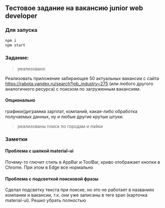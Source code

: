 ## Тестовое задание на вакансию junior web developer

### Для запуска

```bash
npm i
npm start
```

### Задание:

> реализовано

Реализовать приложение забирающее 50 актуальных вакансии с сайта https://rabota.yandex.ru/search?job_industry=275 (или любого другого аналогичного ресурса) с поиском по загруженным вакансиям.

#### Опционально

графики/диграмма зарплат, компаний, какая-либо обработка получаемых данных, ну и любые другие крутые штуки.

> реализованы поиск по городам и лайки

### Заметки

#### Проблема с шапкой material-ui

Почему-то глючит стиль в AppBar и ToolBar, криво отображает кнопки в Chrome. При этом в Edge все нормально

#### Проблема с подсветкой поисковой фразы
Сделал подсветку текста при поиске, но это не работает в названиях компании и вакансии, т.к. они уже записаны в теге span (карточка material-ui). Решил убрать полностью